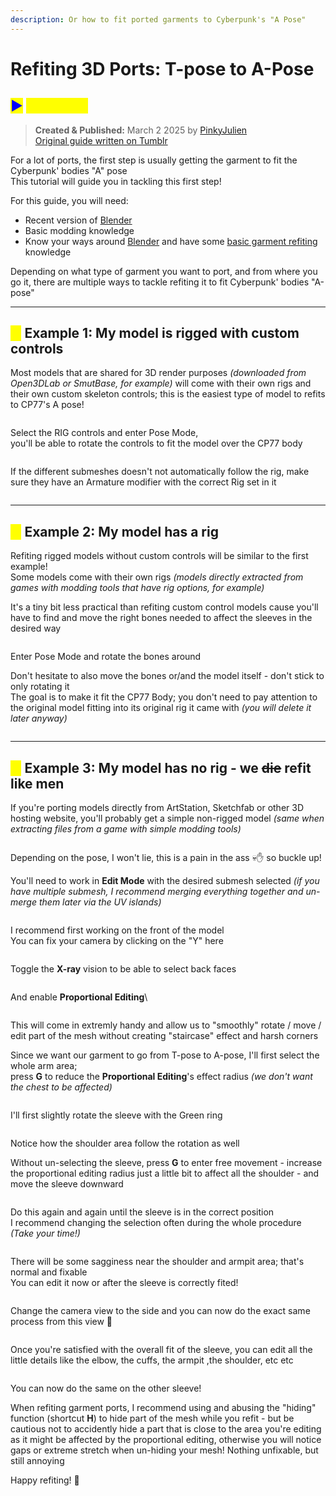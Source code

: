 ```yaml
---
description: Or how to fit ported garments to Cyberpunk's "A Pose"
---
```


# Refiting 3D Ports: T-pose to A-Pose

## <mark style="color:blue;">▶</mark> <mark style="color:yellow;">Summary</mark>

> **Created & Published:** March 2 2025 by [PinkyJulien](https://app.gitbook.com/u/iKTJipgsEBTEnUVSuliSjOUuiJq2 "mention")\
> [Original guide written on Tumblr](https://www.tumblr.com/pinkyjulien/758176432758374401/hi-can-i-ask-if-you-perhaps-have-a-tip-for)

For a lot of ports, the first step is usually getting the garment to fit the Cyberpunk' bodies "A" pose\
This tutorial will guide you in tackling this first step!&#x20;

For this guide, you will need:&#x20;

* Recent version of [Blender](../../../for-mod-creators-theory/3d-modelling/blender-getting-started/)
* Basic modding knowledge
* Know your ways around [Blender](../../../for-mod-creators-theory/3d-modelling/blender-getting-started/) and have some [basic garment refiting](../../../for-mod-creators-theory/3d-modelling/mesh-sculpting-techniques.md) knowledge

Depending on what type of garment you want to port, and from where you go it, there are multiple ways to tackle refiting it to fit Cyberpunk' bodies "A-pose"&#x20;

***

## <mark style="color:yellow;">◼</mark> Example 1: My model is rigged with custom controls

Most models that are shared for 3D render purposes _(downloaded from Open3DLab or SmutBase, for example)_ will come with their own rigs and their own custom skeleton controls; this is the easiest type of model to refits to CP77's A pose!

<figure><img src="../../../.gitbook/assets/image (594).png" alt=""><figcaption></figcaption></figure>

Select the RIG controls and enter Pose Mode, \
you'll be able to rotate the controls to fit the model over the CP77 body

<figure><img src="../../../.gitbook/assets/image (595).png" alt=""><figcaption></figcaption></figure>

If the different submeshes doesn't not automatically follow the rig, make sure they have an Armature modifier with the correct Rig set in it

<figure><img src="../../../.gitbook/assets/image (596).png" alt=""><figcaption></figcaption></figure>

***

## <mark style="color:yellow;">◼</mark> Example 2: My model has a rig

Refiting rigged models without custom controls will be similar to the first example! \
Some models come with their own rigs _(models directly extracted from games with modding tools that have rig options, for example)_

It's a tiny bit less practical than refiting custom control models cause you'll have to find and move the right bones needed to affect the sleeves in the desired way

<figure><img src="../../../.gitbook/assets/image (597).png" alt=""><figcaption></figcaption></figure>

Enter Pose Mode and rotate the bones around

Don't hesitate to also move the bones or/and the model itself - don't stick to only rotating it\
The goal is to make it fit the CP77 Body; you don't need to pay attention to the original model fitting into its original rig it came with _(you will delete it later anyway)_

<figure><img src="../../../.gitbook/assets/image (598).png" alt=""><figcaption></figcaption></figure>

***

## <mark style="color:yellow;">◼</mark> Example 3: My model has no rig - we ~~die~~ refit like men

If you're porting models directly from ArtStation, Sketchfab or other 3D hosting website, you'll probably get a simple non-rigged model _(same when extracting files from a game with simple modding tools)_

<figure><img src="../../../.gitbook/assets/image (600).png" alt=""><figcaption></figcaption></figure>

Depending on the pose, I won't lie, this is a pain in the ass 💀✋ so buckle up!

You'll need to work in **Edit Mode** with the desired submesh selected _(if you have multiple submesh, I recommend merging everything together and un-merge them later via the UV islands)_

<figure><img src="../../../.gitbook/assets/image (599).png" alt=""><figcaption></figcaption></figure>

I recommend first working on the front of the model\
You can fix your camera by clicking on the "Y" here

<figure><img src="../../../.gitbook/assets/image (601).png" alt=""><figcaption></figcaption></figure>

Toggle the **X-ray** vision to be able to select back faces

<figure><img src="../../../.gitbook/assets/image (602).png" alt=""><figcaption></figcaption></figure>

And enable **Proportional Editing**\


<figure><img src="../../../.gitbook/assets/image (604).png" alt=""><figcaption></figcaption></figure>

This will come in extremly handy and allow us to "smoothly" rotate / move / edit part of the mesh without creating "staircase" effect and harsh corners

Since we want our garment to go from T-pose to A-pose, I'll first select the whole arm area; \
press **G** to reduce the **Proportional Editing**'s effect radius _(we don't want the chest to be affected)_

<figure><img src="../../../.gitbook/assets/image (605).png" alt=""><figcaption></figcaption></figure>

I'll first slightly rotate the sleeve with the Green ring

<figure><img src="../../../.gitbook/assets/image (606).png" alt=""><figcaption></figcaption></figure>

Notice how the shoulder area follow the rotation as well

Without un-selecting the sleeve, press **G** to enter free movement - increase the proportional editing radius just a little bit to affect all the shoulder - and move the sleeve downward

<figure><img src="../../../.gitbook/assets/image (607).png" alt=""><figcaption></figcaption></figure>

Do this again and again until the sleeve is in the correct position \
I recommend changing the selection often during the whole procedure _(Take your time!)_

<figure><img src="../../../.gitbook/assets/image (608).png" alt=""><figcaption></figcaption></figure>

There will be some sagginess near the shoulder and armpit area; that's normal and fixable\
You can edit it now or after the sleeve is correctly fited!

<figure><img src="../../../.gitbook/assets/image (609).png" alt=""><figcaption></figcaption></figure>

Change the camera view to the side and you can now do the exact same process from this view 🤠

<figure><img src="../../../.gitbook/assets/image (610).png" alt=""><figcaption></figcaption></figure>

Once you're satisfied with the overall fit of the sleeve, you can edit all the little details like the elbow, the cuffs, the armpit ,the shoulder, etc etc

<figure><img src="../../../.gitbook/assets/image (611).png" alt=""><figcaption></figcaption></figure>

You can now do the same on the other sleeve!

When refiting garment ports, I recommend using and abusing the "hiding" function (shortcut **H**) to hide part of the mesh while you refit - but be cautious not to accidently hide a part that is close to the area you're editing as it might be affected by the proportional editing, otherwise you will notice gaps or extreme stretch when un-hiding your mesh! Nothing unfixable, but still annoying

Happy refiting! 🙏
